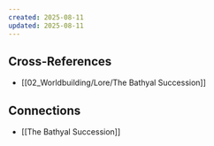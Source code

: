 ```yaml
---
created: 2025-08-11
updated: 2025-08-11
---
```




## Cross-References

- [[02_Worldbuilding/Lore/The Bathyal Succession]]


## Connections

- [[The Bathyal Succession]]
